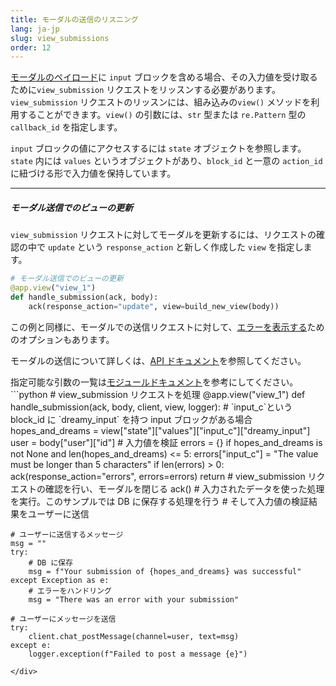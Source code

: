 ```yaml
---
title: モーダルの送信のリスニング
lang: ja-jp
slug: view_submissions
order: 12
---
```


<div class="section-content">

<a href="https://api.slack.com/reference/block-kit/views">モーダルのペイロード</a>に `input` ブロックを含める場合、その入力値を受け取るために`view_submission` リクエストをリッスンする必要があります。`view_submission` リクエストのリッスンには、組み込みの`view()` メソッドを利用することができます。`view()` の引数には、`str` 型または `re.Pattern` 型の `callback_id` を指定します。

`input` ブロックの値にアクセスするには `state` オブジェクトを参照します。`state` 内には `values` というオブジェクトがあり、`block_id` と一意の `action_id` に紐づける形で入力値を保持しています。

---

##### モーダル送信でのビューの更新

`view_submission` リクエストに対してモーダルを更新するには、リクエストの確認の中で `update` という `response_action` と新しく作成した `view` を指定します。

```python
# モーダル送信でのビューの更新
@app.view("view_1")
def handle_submission(ack, body):
    ack(response_action="update", view=build_new_view(body))
```
この例と同様に、モーダルでの送信リクエストに対して、<a href="https://api.slack.com/surfaces/modals/using#displaying_errors">エラーを表示する</a>ためのオプションもあります。

モーダルの送信について詳しくは、<a href="https://api.slack.com/surfaces/modals/using#interactions">API ドキュメント</a>を参照してください。

</div>

<div>
<span class="annotation">指定可能な引数の一覧は<a href="https://slack.dev/bolt-python/api-docs/slack_bolt/kwargs_injection/args.html" target="_blank">モジュールドキュメント</a>を参考にしてください。</span>
```python
# view_submission リクエストを処理
@app.view("view_1")
def handle_submission(ack, body, client, view, logger):
    # `input_c`という block_id に `dreamy_input` を持つ input ブロックがある場合
    hopes_and_dreams = view["state"]["values"]["input_c"]["dreamy_input"]
    user = body["user"]["id"]
    # 入力値を検証
    errors = {}
    if hopes_and_dreams is not None and len(hopes_and_dreams) <= 5:
        errors["input_c"] = "The value must be longer than 5 characters"
    if len(errors) > 0:
        ack(response_action="errors", errors=errors)
        return
    # view_submission リクエストの確認を行い、モーダルを閉じる
    ack()
    # 入力されたデータを使った処理を実行。このサンプルでは DB に保存する処理を行う
    # そして入力値の検証結果をユーザーに送信

    # ユーザーに送信するメッセージ
    msg = ""
    try:
        # DB に保存
        msg = f"Your submission of {hopes_and_dreams} was successful"
    except Exception as e:
        # エラーをハンドリング
        msg = "There was an error with your submission"

    # ユーザーにメッセージを送信
    try:
        client.chat_postMessage(channel=user, text=msg)
    except e:
        logger.exception(f"Failed to post a message {e}")

```
</div>
